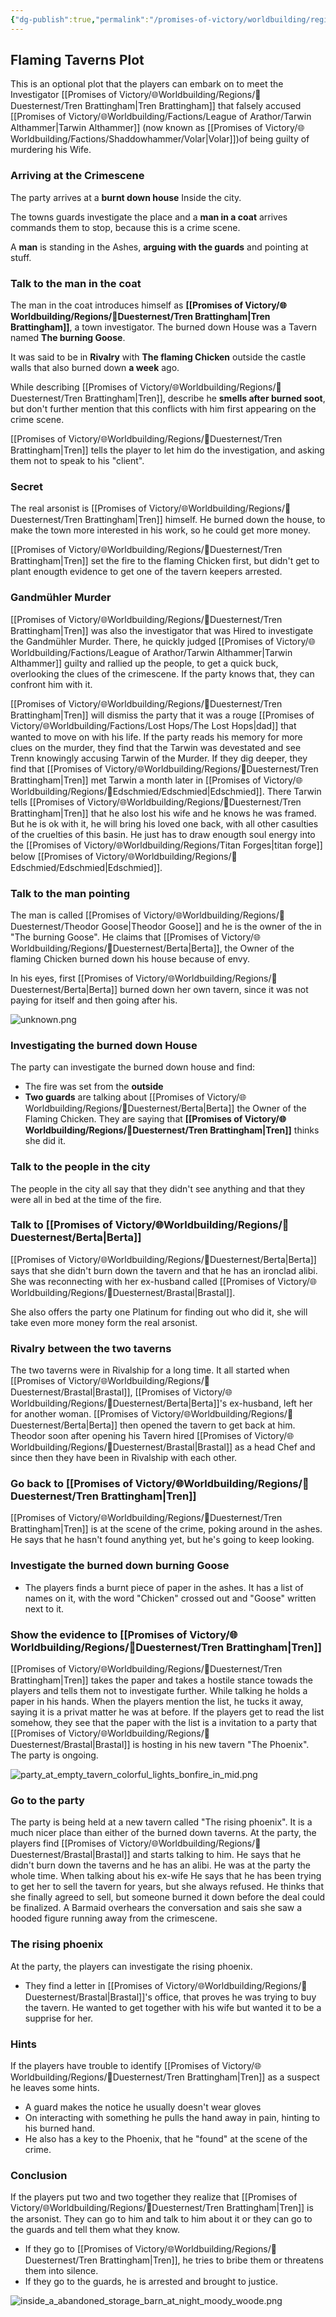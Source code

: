 ```yaml
---
{"dg-publish":true,"permalink":"/promises-of-victory/worldbuilding/regions/duesternest/flaming-taverns-plot/","title":"Flaming Taverns Plot","noteIcon":"Plot","created":"2023-01-25T02:26:53.639+01:00","updated":"2023-03-29T21:35:45.905+02:00"}
---
```


## Flaming Taverns Plot

This is an optional plot that the players can embark on to meet the Investigator [[Promises of Victory/🌐Worldbuilding/Regions/🏰Duesternest/Tren Brattingham\|Tren Brattingham]] that falsely accused [[Promises of Victory/🌐Worldbuilding/Factions/League of Arathor/Tarwin Althammer\|Tarwin Althammer]] (now known as [[Promises of Victory/🌐Worldbuilding/Factions/Shaddowhammer/Volar\|Volar]])of being guilty of murdering his Wife.

### Arriving at the Crimescene

The party arrives at a **burnt down house** Inside the city.

The towns guards investigate the place and a **man in a coat** arrives commands them to stop, because this is a crime scene.

A **man** is standing in the Ashes, **arguing with the guards** and pointing at stuff.

### Talk to the man in the coat

The man in the coat introduces himself as **[[Promises of Victory/🌐Worldbuilding/Regions/🏰Duesternest/Tren Brattingham\|Tren Brattingham]]**, a town investigator. The burned down House was a Tavern named **The burning Goose**.

It was said to be in **Rivalry** with **The flaming Chicken** outside the castle walls that also burned down **a week** ago.

While describing [[Promises of Victory/🌐Worldbuilding/Regions/🏰Duesternest/Tren Brattingham\|Tren]], describe he **smells after burned soot**, but don't further mention that this conflicts with him first appearing on the crime scene.

[[Promises of Victory/🌐Worldbuilding/Regions/🏰Duesternest/Tren Brattingham\|Tren]] tells the player to let him do the investigation, and asking them not to speak to his "client".

### Secret

The real arsonist is [[Promises of Victory/🌐Worldbuilding/Regions/🏰Duesternest/Tren Brattingham\|Tren]] himself. He burned down the house, to make the town more interested in his work, so he could get more money.

[[Promises of Victory/🌐Worldbuilding/Regions/🏰Duesternest/Tren Brattingham\|Tren]] set the fire to the flaming Chicken first, but didn't get to plant enougth evidence to get one of the tavern keepers arrested.

### Gandmühler Murder

[[Promises of Victory/🌐Worldbuilding/Regions/🏰Duesternest/Tren Brattingham\|Tren]] was also the investigator that was Hired to investigate the Gandmühler Murder. There, he quickly judged [[Promises of Victory/🌐Worldbuilding/Factions/League of Arathor/Tarwin Althammer\|Tarwin Althammer]] guilty and rallied up the people, to get a quick buck, overlooking the clues of the crimescene. If the party knows that, they can confront him with it.

[[Promises of Victory/🌐Worldbuilding/Regions/🏰Duesternest/Tren Brattingham\|Tren]] will dismiss the party that it was a rouge [[Promises of Victory/🌐Worldbuilding/Factions/Lost Hops/The Lost Hops\|dad]] that wanted to move on with his life. If the party reads his memory for more clues on the murder, they find that the Tarwin was devestated and see Trenn knowingly accusing Tarwin of the Murder. If they dig deeper, they find that [[Promises of Victory/🌐Worldbuilding/Regions/🏰Duesternest/Tren Brattingham\|Tren]] met Tarwin a month later in [[Promises of Victory/🌐Worldbuilding/Regions/🏰Edschmied/Edschmied\|Edschmied]]. There Tarwin tells [[Promises of Victory/🌐Worldbuilding/Regions/🏰Duesternest/Tren Brattingham\|Tren]] that he also lost his wife and he knows he was framed. But he is ok with it, he will bring his loved one back, with all other casulties of the cruelties of this basin. He just has to draw enougth soul energy into the [[Promises of Victory/🌐Worldbuilding/Regions/Titan Forges\|titan forge]] below [[Promises of Victory/🌐Worldbuilding/Regions/🏰Edschmied/Edschmied\|Edschmied]].

### Talk to the man pointing

The man is called [[Promises of Victory/🌐Worldbuilding/Regions/🏰Duesternest/Theodor Goose\|Theodor Goose]] and he is the owner of the in "The burning Goose".
He claims that [[Promises of Victory/🌐Worldbuilding/Regions/🏰Duesternest/Berta\|Berta]], the Owner of the flaming Chicken burned down his house because of envy.

In his eyes, first [[Promises of Victory/🌐Worldbuilding/Regions/🏰Duesternest/Berta\|Berta]] burned down her own tavern, since it was not paying for itself and then going after his.

![unknown.png](/img/user/resources/Pictures/unknown.png)

### Investigating the burned down House

The party can investigate the burned down house and find:

- The fire was set from the **outside**
- **Two guards** are talking about [[Promises of Victory/🌐Worldbuilding/Regions/🏰Duesternest/Berta\|Berta]] the Owner of the Flaming Chicken. They are saying that **[[Promises of Victory/🌐Worldbuilding/Regions/🏰Duesternest/Tren Brattingham\|Tren]]** thinks she did it.

### Talk to the people in the city

The people in the city all say that they didn't see anything and that they were all in bed at the time of the fire.

### Talk to [[Promises of Victory/🌐Worldbuilding/Regions/🏰Duesternest/Berta\|Berta]]

[[Promises of Victory/🌐Worldbuilding/Regions/🏰Duesternest/Berta\|Berta]] says that she didn't burn down the tavern and that he has an ironclad alibi. She was reconnecting with her ex-husband called [[Promises of Victory/🌐Worldbuilding/Regions/🏰Duesternest/Brastal\|Brastal]].

She also offers the party one Platinum for finding out who did it, she will take even more money form the real arsonist.

### Rivalry between the two taverns

The two taverns were in Rivalship for a long time. It all started when [[Promises of Victory/🌐Worldbuilding/Regions/🏰Duesternest/Brastal\|Brastal]], [[Promises of Victory/🌐Worldbuilding/Regions/🏰Duesternest/Berta\|Berta]]'s ex-husband, left her for another woman. [[Promises of Victory/🌐Worldbuilding/Regions/🏰Duesternest/Berta\|Berta]] then opened the tavern to get back at him. Theodor soon after opening his Tavern hired [[Promises of Victory/🌐Worldbuilding/Regions/🏰Duesternest/Brastal\|Brastal]] as a head Chef and since then they have been in Rivalship with each other.

### Go back to [[Promises of Victory/🌐Worldbuilding/Regions/🏰Duesternest/Tren Brattingham\|Tren]]

[[Promises of Victory/🌐Worldbuilding/Regions/🏰Duesternest/Tren Brattingham\|Tren]] is at the scene of the crime, poking around in the ashes. He says that he hasn't found anything yet, but he's going to keep looking.

### Investigate the burned down burning Goose

- The players finds a burnt piece of paper in the ashes. It has a list of names on it, with the word "Chicken" crossed out and "Goose" written next to it.

### Show the evidence to [[Promises of Victory/🌐Worldbuilding/Regions/🏰Duesternest/Tren Brattingham\|Tren]]

[[Promises of Victory/🌐Worldbuilding/Regions/🏰Duesternest/Tren Brattingham\|Tren]] takes the paper and takes a hostile stance towads the players and tells them not to investigate further. While talking he holds a paper in his hands. When the players mention the list, he tucks it away, saying it is a privat matter he was at before.
If the players get to read the list somehow, they see that the paper with the list is a invitation to a party that [[Promises of Victory/🌐Worldbuilding/Regions/🏰Duesternest/Brastal\|Brastal]] is hosting in his new tavern "The Phoenix". The party is ongoing.


![party_at_empty_tavern_colorful_lights_bonfire_in_mid.png](/img/user/resources/Pictures/party_at_empty_tavern_colorful_lights_bonfire_in_mid.png)  

### Go to the party

The party is being held at a new tavern called "The rising phoenix". It is a much nicer place than either of the burned down taverns.
At the party, the players find [[Promises of Victory/🌐Worldbuilding/Regions/🏰Duesternest/Brastal\|Brastal]] and starts talking to him. He says that he didn't burn down the taverns and he has an alibi. He was at the party the whole time.
When talking about his ex-wife He says that he has been trying to get her to sell the tavern for years, but she always refused. He thinks that she finally agreed to sell, but someone burned it down before the deal could be finalized. A Barmaid overhears the conversation and sais she saw a hooded figure running away from the crimescene.

### The rising phoenix

At the party, the players can investigate the rising phoenix.

- They find a letter in [[Promises of Victory/🌐Worldbuilding/Regions/🏰Duesternest/Brastal\|Brastal]]'s office, that proves he was trying to buy the tavern. He wanted to get together with his wife but wanted it to be a supprise for her.

### Hints

If the players have trouble to identify [[Promises of Victory/🌐Worldbuilding/Regions/🏰Duesternest/Tren Brattingham\|Tren]] as a suspect he leaves some hints.

- A guard makes the notice he usually doesn't wear gloves
- On interacting with something he pulls the hand away in pain, hinting to his burned hand.
- He also has a key to the Phoenix, that he "found" at the scene of the crime.


### Conclusion

If the players put two and two together they realize that [[Promises of Victory/🌐Worldbuilding/Regions/🏰Duesternest/Tren Brattingham\|Tren]] is the arsonist.
They can go to him and talk to him about it or they can go to the guards and tell them what they know.

- If they go to [[Promises of Victory/🌐Worldbuilding/Regions/🏰Duesternest/Tren Brattingham\|Tren]], he tries to bribe them or threatens them into silence.
- If they go to the guards, he is arrested and brought to justice.

![inside_a_abandoned_storage_barn_at_night_moody_woode.png](/img/user/resources/Pictures/inside_a_abandoned_storage_barn_at_night_moody_woode.png) 
